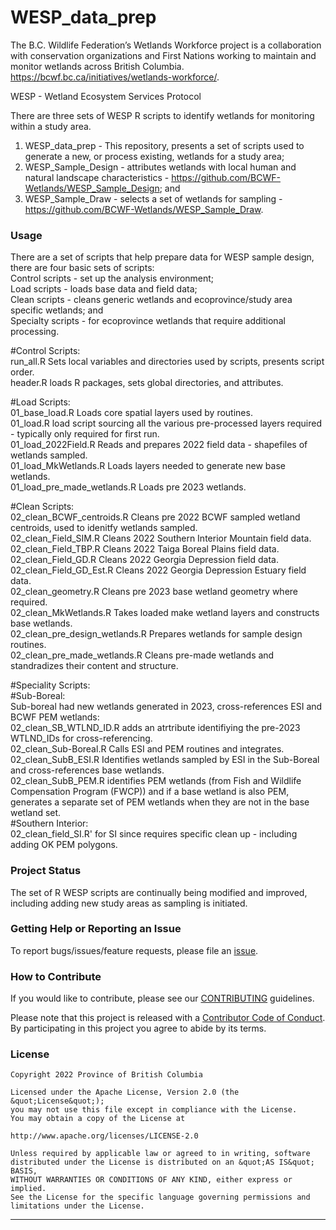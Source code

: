 <!-- 
Add a project state badge

See <https://github.com/BCDevExchange/Our-Project-Docs/blob/master/discussion/projectstates.md> 
If you have bcgovr installed and you use RStudio, click the 'Insert BCDevex Badge' Addin.
-->

WESP_data_prep
============================
The B.C. Wildlife Federation’s Wetlands Workforce project is a collaboration with conservation organizations and First Nations working to maintain and monitor wetlands across British Columbia.   
https://bcwf.bc.ca/initiatives/wetlands-workforce/.  

WESP - Wetland Ecosystem Services Protocol   

There are three sets of WESP R scripts to identify wetlands for monitoring within a study area.  
1) WESP_data_prep - This repository, presents a set of scripts used to generate a new, or process existing, wetlands for a study area;  
2) WESP_Sample_Design - attributes wetlands with local human and natural landscape characteristics - https://github.com/BCWF-Wetlands/WESP_Sample_Design; and    
3) WESP_Sample_Draw - selects a set of wetlands for sampling - https://github.com/BCWF-Wetlands/WESP_Sample_Draw.


### Usage

There are a set of scripts that help prepare data for WESP sample design, there are four basic sets of scripts:    
Control scripts - set up the analysis environment;   
Load scripts - loads base data and field data;    
Clean scripts - cleans generic wetlands and ecoprovince/study area specific wetlands; and    
Specialty scripts - for ecoprovince wetlands that require additional processing.    

#Control Scripts:   
run_all.R	Sets local variables and directories used by scripts, presents script order.  
header.R	loads R packages, sets global directories, and attributes.

#Load Scripts:	
01_base_load.R	Loads core spatial layers used by routines.  
01_load.R	load script sourcing all the various pre-processed layers required - typically only required for first run.  
01_load_2022Field.R	Reads and prepares 2022 field data - shapefiles of wetlands sampled.  
01_load_MkWetlands.R	Loads layers needed to generate new base wetlands.  
01_load_pre_made_wetlands.R	Loads pre 2023 wetlands.    

#Clean Scripts:   
02_clean_BCWF_centroids.R	Cleans pre 2022 BCWF sampled wetland centroids, used to idenitfy wetlands sampled.   
02_clean_Field_SIM.R	Cleans 2022 Southern Interior Mountain field data.  
02_clean_Field_TBP.R	Cleans 2022 Taiga Boreal Plains field data.  
02_clean_Field_GD.R	Cleans 2022 Georgia Depression field data.  
02_clean_Field_GD_Est.R	Cleans 2022 Georgia Depression Estuary field data.  
02_clean_geometry.R	Cleans pre 2023 base wetland geometry where required.  
02_clean_MkWetlands.R	Takes loaded make wetland layers and constructs base wetlands.      
02_clean_pre_design_wetlands.R	Prepares wetlands for sample design routines.  
02_clean_pre_made_wetlands.R	Cleans pre-made wetlands and standradizes their content and structure.  
	
#Speciality Scripts:   
#Sub-Boreal:      
Sub-boreal had new wetlands generated in 2023, cross-references ESI and BCWF PEM wetlands:   
02_clean_SB_WTLND_ID.R	adds an atrtribute identifiying the pre-2023 WTLND_IDs for cross-referencing.  
02_clean_Sub-Boreal.R	Calls ESI and PEM routines and integrates.  
02_clean_SubB_ESI.R	Identifies wetlands sampled by ESI in the Sub-Boreal and cross-references base wetlands.   
02_clean_SubB_PEM.R	identifies PEM wetlands  (from Fish and Wildlife Compensation Program (FWCP)) and if a base wetland is also PEM, generates a separate set of PEM wetlands when they are not in the base wetland set.  
#Southern Interior:   
02_clean_field_SI.R'	for SI since requires specific clean up - including adding OK PEM polygons.  

### Project Status

The set of R WESP scripts are continually being modified and improved, including adding new study areas as sampling is initiated.

### Getting Help or Reporting an Issue

To report bugs/issues/feature requests, please file an [issue](https://github.com/BCWF-Wetlands/WESP_data_prep/issues/).

### How to Contribute

If you would like to contribute, please see our [CONTRIBUTING](CONTRIBUTING.md) guidelines.

Please note that this project is released with a [Contributor Code of Conduct](CODE_OF_CONDUCT.md). By participating in this project you agree to abide by its terms.

### License

```
Copyright 2022 Province of British Columbia

Licensed under the Apache License, Version 2.0 (the &quot;License&quot;);
you may not use this file except in compliance with the License.
You may obtain a copy of the License at

http://www.apache.org/licenses/LICENSE-2.0

Unless required by applicable law or agreed to in writing, software distributed under the License is distributed on an &quot;AS IS&quot; BASIS,
WITHOUT WARRANTIES OR CONDITIONS OF ANY KIND, either express or implied.
See the License for the specific language governing permissions and limitations under the License.
```
---
